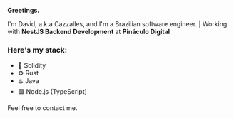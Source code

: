**Greetings.**

I'm David, a.k.a Cazzalles, and I'm a Brazilian software engineer. 
| Working with **NestJS Backend Development** at **Pináculo Digital**

### Here's my stack:
- 💎 Solidity
- ⚙️ Rust
- ♨️ Java 
- 🟩 Node.js (TypeScript)

Feel free to contact me. 
